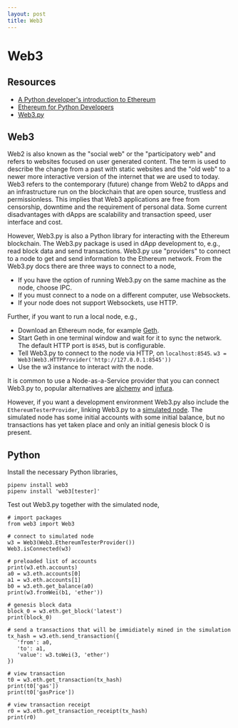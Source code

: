 ```yaml
---
layout: post
title: Web3
---
```


# Web3

## Resources
- [A Python developer's introduction to Ethereum](https://ethereum.org/en/developers/tutorials/a-developers-guide-to-ethereum-part-one/)
- [Ethereum for Python Developers](https://ethereum.org/en/developers/docs/programming-languages/python/)
- [Web3.py](https://web3py.readthedocs.io/en/stable/)

## Web3
Web2 is also known as the "social web" or the "participatory web" and refers to websites focused on
user generated content. The term is used to describe the change from a past with static websites
and the "old web" to a newer more interactive version of the internet that we are used to today.
Web3 refers to the contemporary (future) change from Web2 to dApps and an infrastructure run on the
blockchain that are open source, trustless and permissionless. This implies that Web3 applications
are free from censorship, downtime and the requirement of personal data. Some current disadvantages
with dApps are scalability and transaction speed, user interface and cost.

However, Web3.py is also a Python library for interacting with the Ethereum blockchain. The Web3.py
package is used in dApp development to, e.g., read block data and send transactions.
Web3.py use "providers" to connect to a node to get and send information to the Ethereum network.
From the Web3.py docs there are three ways to connect to a node,

* If you have the option of running Web3.py on the same machine as the node, choose IPC.
* If you must connect to a node on a different computer, use Websockets.
* If your node does not support Websockets, use HTTP.

Further, if you want to run a local node, e.g.,

* Download an Ethereum node, for example [Geth](https://geth.ethereum.org/).
* Start Geth in one terminal window and wait for it to sync the network. The default HTTP port is `8545`, but is configurable.
* Tell Web3.py to connect to the node via HTTP, on `localhost:8545`. `w3 = Web3(Web3.HTTPProvider('http://127.0.0.1:8545'))`
* Use the w3 instance to interact with the node.

It is common to use a Node-as-a-Service provider that you can connect Web3.py to, popular
alternatives are [alchemy](https://www.alchemy.com/) and [infura](https://infura.io/).

However, if you want a development environment Web3.py also include the `EthereumTesterProvider`,
linking Web3.py to a [simulated node](https://github.com/ethereum/eth-tester). The simulated node
has some initial accounts with some initial balance, but no transactions has yet taken place and
only an initial genesis block 0 is present.

## Python
Install the necessary Python libraries,
```
pipenv install web3
pipenv install 'web3[tester]'
```
Test out Web3.py together with the simulated node,
```
# import packages
from web3 import Web3

# connect to simulated node
w3 = Web3(Web3.EthereumTesterProvider())
Web3.isConnected(w3)

# preloaded list of accounts
print(w3.eth.accounts)
a0 = w3.eth.accounts[0]
a1 = w3.eth.accounts[1]
b0 = w3.eth.get_balance(a0)
print(w3.fromWei(b1, 'ether'))

# genesis block data
block_0 = w3.eth.get_block('latest')
print(block_0)

# send a transactions that will be immidiately mined in the simulation
tx_hash = w3.eth.send_transaction({
   'from': a0,
   'to': a1,
   'value': w3.toWei(3, 'ether')
})

# view transaction
t0 = w3.eth.get_transaction(tx_hash)
print(t0['gas'])
print(t0['gasPrice'])

# view transaction receipt
r0 = w3.eth.get_transaction_receipt(tx_hash)
print(r0)
```
